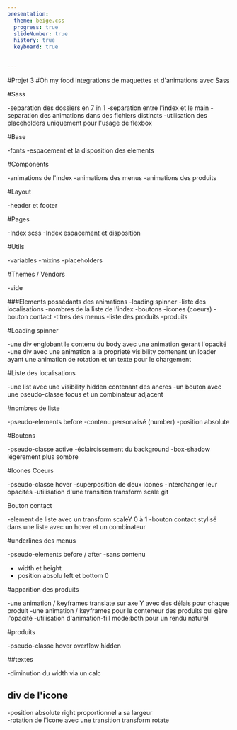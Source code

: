 ```yaml
---
presentation:
  theme: beige.css
  progress: true
  slideNumber: true
  history: true
  keyboard: true
  
  
---
```

<!-- slide -->

#Projet 3
#Oh my food 
 integrations de maquettes et d'animations avec Sass  

<!-- slide -->

 #Sass

 -separation des dossiers en 7 in 1
 -separation entre l'index et le main
 -separation des animations dans des fichiers distincts
 -utilisation des placeholders uniquement pour l'usage de flexbox

<!-- slide -->

#Base

-fonts 
-espacement et la disposition des elements 

<!-- slide -->

#Components

-animations de l'index
-animations des menus
-animations des produits

<!-- slide -->

#Layout

-header et footer

<!-- slide -->

#Pages

-Index scss
-Index espacement et disposition 

<!-- slide -->

#Utils

-variables
-mixins
-placeholders

<!-- slide -->

#Themes / Vendors

 -vide

<!-- slide -->

###Elements possédants des animations
-loading spinner
-liste des localisations
-nombres de la liste de l'index 
-boutons 
-icones (coeurs)
-bouton contact
-titres des menus 
-liste des produits 
-produits 

<!-- slide -->
#Loading spinner

-une div englobant le contenu du body avec une animation gerant l'opacité
-une div avec une animation a la proprieté visibility contenant un loader ayant une animation de rotation et un texte pour le  chargement 

<!-- slide -->
#Liste des localisations

-une list avec une visibility hidden contenant des ancres
-un bouton avec une pseudo-classe focus et un combinateur adjacent

<!-- slide -->

#nombres de liste

-pseudo-elements before 
-contenu personalisé (number)
-position absolute

<!-- slide -->

#Boutons 

-pseudo-classe active 
-éclaircissement du background 
-box-shadow légerement plus sombre 

<!-- slide -->

#Icones Coeurs

-pseudo-classe hover
-superposition de deux icones 
-interchanger leur opacités 
-utilisation d'une transition transform scale
git
<!-- slide -->

Bouton contact

-element de liste avec un transform scaleY 0 à 1 
-bouton contact stylisé dans une liste avec un hover et un combinateur

<!-- slide -->

#underlines des menus 

-pseudo-elements before / after
-sans contenu
- width et height 
- position absolu left et bottom 0

<!-- slide -->

#apparition des produits

-une animation / keyframes translate sur axe Y avec des délais pour chaque produit
-une animation / keyframes pour le conteneur des produits qui gère l'opacité 
-utilisation d'animation-fill mode:both pour un rendu naturel 

<!-- slide -->

#produits 

-pseudo-classe hover
overflow hidden 

<!-- slide -->

##textes 

-diminution du width via un calc

<!-- slide -->
## div de l'icone

-position absolute right proportionnel a sa largeur  
-rotation de l'icone avec une transition transform rotate 